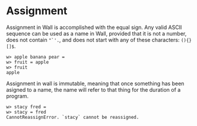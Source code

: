 # Assignment

Assignment in Wall is accomplished with the equal sign.  Any valid ASCII sequence can be used as a name in Wall, provided that it is not a number, does not contain ```"`'.```, and does not start with any of these characters: `(){}[]$`.

```
w> apple banana pear =
w> fruit = apple
w> fruit
apple
```

Assignment in wall is immutable, meaning that once something has been asigned to a name, the name will refer to that thing for the duration of a program.

```
w> stacy fred = 
w> stacy = fred
CannotReassignError. `stacy` cannot be reassigned.
```
